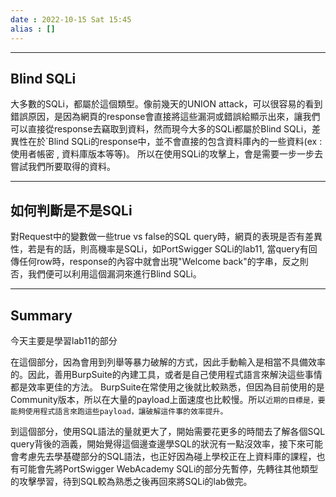 ```yaml
---
date : 2022-10-15 Sat 15:45
alias : []
---
```


---
## Blind SQLi

大多數的SQLi，都屬於這個類型。像前幾天的UNION attack，可以很容易的看到錯誤原因，是因為網頁的response會直接將這些漏洞或錯誤給顯示出來，讓我們可以直接從response去竊取到資料，然而現今大多的SQLi都屬於Blind SQLi，差異性在於`Blind SQLi的response中，並不會直接的包含資料庫內的一些資料(ex : 使用者帳密 , 資料庫版本等等)。 所以在使用SQLi的攻擊上，會是需要一步一步去嘗試我們所要取得的資料。

---
## 如何判斷是不是SQLi

對Request中的變數做一些true vs false的SQL query時，網頁的表現是否有差異性，若是有的話，則高機率是SQLi，如PortSwigger SQLi的lab11, 當query有回傳任何row時，response的內容中就會出現"Welcome back"的字串，反之則否，我們便可以利用這個漏洞來進行Blind SQLi。

---
## Summary

今天主要是學習lab11的部分

在這個部分，因為會用到列舉等暴力破解的方式，因此手動輸入是相當不具備效率的。因此，善用BurpSuite的內建工具，或者是自己使用程式語言來解決這些事情都是效率更佳的方法。
BurpSuite在常使用之後就比較熟悉，但因為目前使用的是Community版本，所以在大量的payload上面速度也比較慢。所以`近期的目標是，要能夠使用程式語言來跑這些payload，讓破解這件事的效率提升。`


到這個部分，使用SQL語法的量就更大了，開始需要花更多的時間去了解各個SQL query背後的涵義，開始覺得這個邊查邊學SQL的狀況有一點沒效率，接下來可能會考慮先去學基礎部分的SQL語法，也正好因為碰上學校正在上資料庫的課程，也有可能會先將PortSwigger WebAcademy SQLi的部分先暫停，先轉往其他類型的攻擊學習，待到SQL較為熟悉之後再回來將SQLi的lab做完。


